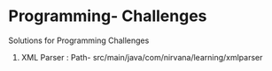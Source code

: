 # Programming- Challenges
Solutions for Programming Challenges

1. XML Parser : Path- src/main/java/com/nirvana/learning/xmlparser

